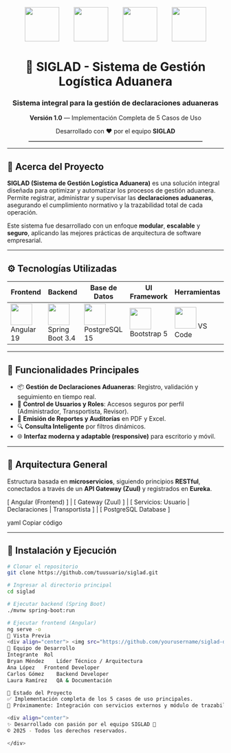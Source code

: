 <!-- Encabezado centrado con logos -->
<div align="center">

  <!-- Logos SVG con rotación al pasar el mouse -->
  <img src="https://cdn.jsdelivr.net/gh/devicons/devicon/icons/angularjs/angularjs-original.svg" width="80" height="80" style="margin: 0 15px; transition: transform 0.4s;" onmouseover="this.style.transform='rotate(360deg)'" onmouseout="this.style.transform='rotate(0deg)'"/>
  <img src="https://cdn.jsdelivr.net/gh/devicons/devicon/icons/spring/spring-original.svg" width="80" height="80" style="margin: 0 15px; transition: transform 0.4s;" onmouseover="this.style.transform='rotate(360deg)'" onmouseout="this.style.transform='rotate(0deg)'"/>
  <img src="https://cdn.jsdelivr.net/gh/devicons/devicon/icons/postgresql/postgresql-original.svg" width="80" height="80" style="margin: 0 15px; transition: transform 0.4s;" onmouseover="this.style.transform='rotate(360deg)'" onmouseout="this.style.transform='rotate(0deg)'"/>
  <img src="https://cdn.jsdelivr.net/gh/devicons/devicon/icons/bootstrap/bootstrap-original.svg" width="80" height="80" style="margin: 0 15px; transition: transform 0.4s;" onmouseover="this.style.transform='rotate(360deg)'" onmouseout="this.style.transform='rotate(0deg)'"/>

  <h1>🚛 SIGLAD - Sistema de Gestión Logística Aduanera</h1>
  <h3>Sistema integral para la gestión de declaraciones aduaneras</h3>

  <p><b>Versión 1.0</b> — Implementación Completa de 5 Casos de Uso</p>
  <p>Desarrollado con ❤️ por el equipo <b>SIGLAD</b></p>

  <hr style="width:80%;border:1px solid #ccc;">
</div>

---

## 🏢 Acerca del Proyecto

**SIGLAD (Sistema de Gestión Logística Aduanera)** es una solución integral diseñada para optimizar y automatizar los procesos de gestión aduanera.  
Permite registrar, administrar y supervisar las **declaraciones aduaneras**, asegurando el cumplimiento normativo y la trazabilidad total de cada operación.

Este sistema fue desarrollado con un enfoque **modular**, **escalable** y **seguro**, aplicando las mejores prácticas de arquitectura de software empresarial.

---

## ⚙️ Tecnologías Utilizadas

<div align="center">

| Frontend | Backend | Base de Datos | UI Framework | Herramientas |
|-----------|----------|----------------|----------------|---------------|
| <img src="https://cdn.jsdelivr.net/gh/devicons/devicon/icons/angularjs/angularjs-original.svg" width="50" height="50"/> Angular 19 | <img src="https://cdn.jsdelivr.net/gh/devicons/devicon/icons/spring/spring-original.svg" width="50" height="50"/> Spring Boot 3.4 | <img src="https://cdn.jsdelivr.net/gh/devicons/devicon/icons/postgresql/postgresql-original.svg" width="50" height="50"/> PostgreSQL 15 | <img src="https://cdn.jsdelivr.net/gh/devicons/devicon/icons/bootstrap/bootstrap-original.svg" width="50" height="50"/> Bootstrap 5 | <img src="https://cdn.jsdelivr.net/gh/devicons/devicon/icons/vscode/vscode-original.svg" width="50" height="50"/> VS Code |
  
</div>

---

## 🚀 Funcionalidades Principales

- 📦 **Gestión de Declaraciones Aduaneras**: Registro, validación y seguimiento en tiempo real.  
- 👥 **Control de Usuarios y Roles**: Accesos seguros por perfil (Administrador, Transportista, Revisor).  
- 📑 **Emisión de Reportes y Auditorías** en PDF y Excel.  
- 🔍 **Consulta Inteligente** por filtros dinámicos.  
- 🌐 **Interfaz moderna y adaptable (responsive)** para escritorio y móvil.

---

## 🧩 Arquitectura General

Estructura basada en **microservicios**, siguiendo principios **RESTful**, conectados a través de un **API Gateway (Zuul)** y registrados en **Eureka**.

[ Angular (Frontend) ]
|
[ Gateway (Zuul) ]
|
[ Servicios: Usuario | Declaraciones | Transportista ]
|
[ PostgreSQL Database ]

yaml
Copiar código

---

## 🧰 Instalación y Ejecución

```bash
# Clonar el repositorio
git clone https://github.com/tuusuario/siglad.git

# Ingresar al directorio principal
cd siglad

# Ejecutar backend (Spring Boot)
./mvnw spring-boot:run

# Ejecutar frontend (Angular)
ng serve -o
📸 Vista Previa
<div align="center"> <img src="https://github.com/yourusername/siglad-demo/blob/main/preview.gif?raw=true" width="80%" alt="Vista previa del sistema SIGLAD"> </div>
👥 Equipo de Desarrollo
Integrante	Rol
Bryan Méndez	Líder Técnico / Arquitectura
Ana López	Frontend Developer
Carlos Gómez	Backend Developer
Laura Ramírez	QA & Documentación

🏁 Estado del Proyecto
✅ Implementación completa de los 5 casos de uso principales.
🚧 Próximamente: Integración con servicios externos y módulo de trazabilidad avanzada.

<div align="center">
✨ Desarrollado con pasión por el equipo SIGLAD 🚛
© 2025 - Todos los derechos reservados.

</div>